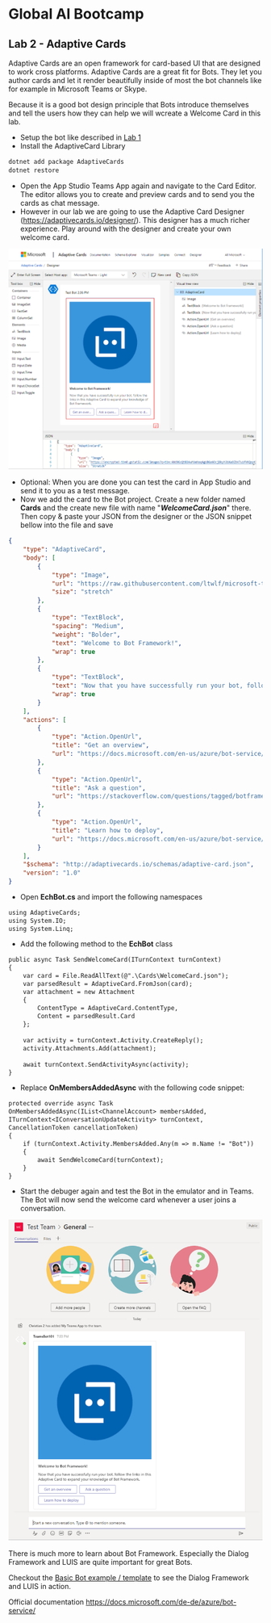 # Global AI Bootcamp
## Lab 2 - Adaptive Cards

Adaptive Cards are an open framework for card-based UI that are designed to work cross platforms. Adaptive Cards are a great fit for Bots. They let you author cards and let it render beautifully inside of most the bot channels like for example in Microsoft Teams or Skype.

Because it is a good bot design principle that Bots introduce themselves and tell the users how they can help we will wcreate a Welcome Card in this lab. 

- Setup the bot like described in [Lab 1](./bot-lab-1.md)
- Install the AdaptiveCard Library 
```bash
dotnet add package AdaptiveCards
dotnet restore
```
- Open the App Studio Teams App again and navigate to the Card Editor. The editor allows you to create and  preview cards and to send you the cards as chat message. 
- However in our lab we are going to use the Adaptive Card Designer (https://adaptivecards.io/designer/). This designer has a much richer experience. Play around with the designer and create your own welcome card.


![Screenshot Adaptive Card Designer](./images/adaptive-card-designer.PNG)

- Optional: When you are done you can test the card in App Studio and send it to you as a test message.
- Now we add the card to the Bot project. Create a new folder named **Cards** and the create new file with name "***WelcomeCard.json***" there. Then copy & paste your JSON from the designer or the JSON snippet bellow into the file and save

```json
{
    "type": "AdaptiveCard",
    "body": [
        {
            "type": "Image",
            "url": "https://raw.githubusercontent.com/ltwlf/microsoft-teams-training/master/docs/images/Microsoft365-bootcamp-2019-zurich.png",
            "size": "stretch"
        },
        {
            "type": "TextBlock",
            "spacing": "Medium",
            "weight": "Bolder",
            "text": "Welcome to Bot Framework!",
            "wrap": true
        },
        {
            "type": "TextBlock",
            "text": "Now that you have successfully run your bot, follow the links in this Adaptive Card to expand your knowledge of Bot Framework.",
            "wrap": true
        }
    ],
    "actions": [
        {
            "type": "Action.OpenUrl",
            "title": "Get an overview",
            "url": "https://docs.microsoft.com/en-us/azure/bot-service/?view=azure-bot-service-4.0"
        },
        {
            "type": "Action.OpenUrl",
            "title": "Ask a question",
            "url": "https://stackoverflow.com/questions/tagged/botframework"
        },
        {
            "type": "Action.OpenUrl",
            "title": "Learn how to deploy",
            "url": "https://docs.microsoft.com/en-us/azure/bot-service/bot-builder-howto-deploy-azure?view=azure-bot-service-4.0"
        }
    ],
    "$schema": "http://adaptivecards.io/schemas/adaptive-card.json",
    "version": "1.0"
}
```
- Open **EchBot.cs** and import the following namespaces
```CSharp
using AdaptiveCards;
using System.IO;
using System.Linq;
```
- Add the following method to the **EchBot** class
```CSharp
public async Task SendWelcomeCard(ITurnContext turnContext)
{
    var card = File.ReadAllText(@".\Cards\WelcomeCard.json");
    var parsedResult = AdaptiveCard.FromJson(card);
    var attachment = new Attachment
    {
        ContentType = AdaptiveCard.ContentType,
        Content = parsedResult.Card
    };

    var activity = turnContext.Activity.CreateReply();
    activity.Attachments.Add(attachment);

    await turnContext.SendActivityAsync(activity);
}
```
- Replace **OnMembersAddedAsync** with the following code snippet:

```CSharp
protected override async Task OnMembersAddedAsync(IList<ChannelAccount> membersAdded, ITurnContext<IConversationUpdateActivity> turnContext, CancellationToken cancellationToken)
{
    if (turnContext.Activity.MembersAdded.Any(m => m.Name != "Bot"))
    {
        await SendWelcomeCard(turnContext);
    }
}
```
- Start the debuger again and test the Bot in the emulator and in Teams. The Bot will now send the welcome card whenever a user joins a conversation.

![Screenshot welcome card in Teams](./images/teams-chat-3.PNG)

There is much more to learn about Bot Framework. Especially the Dialog Framework and LUIS are quite important for great Bots. 

Checkout the [Basic Bot example / template](https://github.com/ltwlf/dotnet-new-templates-bot/tree/master/Templates/BotBuilderV4Basic/Content) to see the Dialog Framework and LUIS in action.

Official documentation https://docs.microsoft.com/de-de/azure/bot-service/ 

